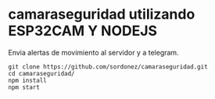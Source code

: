 # camaraseguridad utilizando ESP32CAM Y NODEJS
Envia alertas de movimiento al servidor y a telegram.
```
git clone https://github.com/sordonez/camaraseguridad.git
cd camaraseguridad/
npm install
npm start
```
